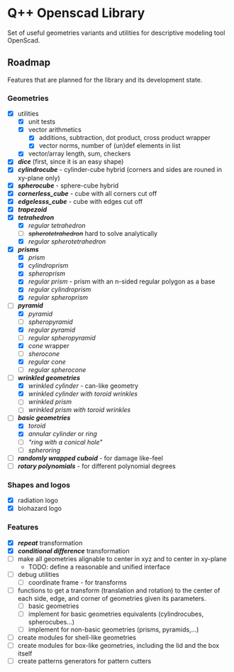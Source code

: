 # Q++ Openscad Library

Set of useful geometries variants and utilities for descriptive modeling tool OpenScad.

## Roadmap

Features that are planned for the library and its development state.

### Geometries

- [X] utilities
  - [x] unit tests
  - [x] vector arithmetics
    - [x] additions, subtraction, dot product, cross product wrapper
    - [x] vector norms, number of (un)def elements in list
  - [x] vector/array length, sum, checkers
- [X] ***dice*** (first, since it is an easy shape)
- [X] ***cylindrocube*** - cylinder-cube hybrid (corners and sides are rouned in xy-plane only)
- [x] ***spherocube*** - sphere-cube hybrid
- [x] ***cornerless_cube*** - cube with all corners cut off
- [x] ***edgelesss_cube*** - cube with edges cut off
- [x] ***trapezoid***
- [x] ***tetrahedron***
  - [x] *regular tetrahedron*
  - [ ] ~~*spherotetrahedron*~~ hard to solve analytically
  - [x] *regular spherotetrahedron*
- [x] ***prisms***
  - [x] *prism*
  - [x] *cylindroprism*
  - [x] *spheroprism*
  - [x] *regular prism* - prism with an n-sided regular polygon as a base
  - [x] *regular cylindroprism*
  - [x] *regular spheroprism*
- [ ] ***pyramid***
  - [x] *pyramid*
  - [ ] *spheropyramid*
  - [x] *regular pyramid*
  - [ ] *regular spheropyramid*
  - [x] *cone* wrapper
  - [ ] *sherocone*
  - [x] *regular cone*
  - [ ] *regular spherocone*
- [ ] ***wrinkled geometries***
  - [x] *wrinkled cylinder* - can-like geometry
  - [x] *wrinkled cylinder with toroid wrinkles*
  - [ ] *wrinkled prism*
  - [ ] *wrinkled prism with toroid wrinkles*
- [ ] ***basic geometries***
  - [x] *toroid*
  - [x] *annular cylinder* or *ring*
  - [ ] *"ring with a conical hole"*
  - [ ] *spheroring*
- [ ] ***randomly wrapped cuboid*** - for damage like-feel
- [ ] ***rotary polynomials*** - for different polynomial degrees

### Shapes and logos

- [x] radiation logo
- [x] biohazard logo

### Features

- [x] ***repeat*** transformation
- [x] ***conditional difference*** transformation
- [ ] make all geometries alignable to center in xyz and to center in xy-plane
  - TODO: define a reasonable and unified interface
- [ ] debug utilities
  - [ ] coordinate frame - for transforms
- [ ] functions to get a transform (translation and rotation) to the center of each side, edge, and corner of geometries given its parameters.
  - [ ] basic geometries
  - [ ] implement for basic geometries equivalents (cylindrocubes, spherocubes...)
  - [ ] implement for non-basic geometries (prisms, pyramids,...)
- [ ] create modules for shell-like geometries
- [ ] create modules for box-like geometries, including the lid and the box itself
- [ ] create patterns generators for pattern cutters
